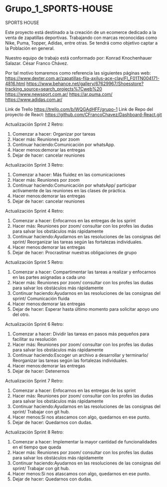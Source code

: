 # Grupo_1_SPORTS-HOUSE
SPORTS HOUSE

Este proyecto está destinado a la creación de un ecomerce dedicado a la venta de zapatillas deportivas. 
Trabajando con marcas reconocidas como Nike, Puma, Topper, Adidas, entre otras.
Se tendrá como objetivo captar a la Población en general.

Nuestro equipo de trabajo está conformado por:
Konrad Knochenhauer Salazar.
César Franco Chávez.


Por tal motivo tomaremos como referencia las siguientes páginas web:
https://www.dexter.com.ar/zapatillas-fila-axilus-ace-clay/FI_F01TN004171-4816.html
https://www.behance.net/gallery/67629967/Shoesstore?tracking_source=search_projects%7Cweb%20 
https://www.newsport.com.ar/
https://ar.puma.com/
https://www.adidas.com.ar/

Link de Trello https://trello.com/b/WQGAdHFF/grupo-1
Link de Repo del proyecto de React: https://github.com/CFrancoChavez/Dashboard-React.git

Actualización Sprint 2
Retro:
1. Comenzar a hacer: Organizar por tareas
2. Hacer más: Reuniones por zoom
3. Continuar haciendo:Comunicación por whatsApp.
4. Hacer menos:demorar las entregas
5. Dejar de hacer: cancelar reuniones

Actualización Sprint 3
Retro:
1. Comenzar a hacer: Más fluidez en las comunicaciones
2. Hacer más: Reuniones por zoom
3. Continuar haciendo:Comunicación por whatsApp/ participar activamente de las reuniones en las clases de práctica.
4. Hacer menos:demorar las entregas
5. Dejar de hacer: cancelar reuniones

Actualización Sprint 4
Retro:
1. Comenzar a hacer: Enfocarnos en las entregas de los sprint
2. Hacer más: Reuniones por zoom/ consultar con los profes las dudas para salvar los obstáculos más rápidamente
3. Continuar haciendo:Ayudarnos en las resoluciones de las consignas del sprint/ Reorganizar las tareas según las fortalezas individuales.
4. Hacer menos:demorar las entregas
5. Dejar de hacer: Procrastinar nuestras obligaciones de grupo

Actualización Sprint 5
Retro:
1. Comenzar a hacer: Compartimentar las tareas a realizar y enfocarnos en las partes asignadas a cada uno
2. Hacer más: Reuniones por zoom/ consultar con los profes las dudas para salvar los obstáculos más rápidamente
3. Continuar haciendo:Ayudarnos en las resoluciones de las consignas del sprint/ Comunicación fluida
4. Hacer menos:demorar las entregas
5. Dejar de hacer: Esperar hasta último momento para solicitar apoyo uno del otro.

Actualización Sprint 6
Retro:
1. Comenzar a hacer: Dividir las tareas en pasos más pequeños para facilitar su resolución
2. Hacer más: Reuniones por zoom/ consultar con los profes las dudas para salvar los obstáculos más rápidamente
3. Continuar haciendo:Escoger un archivo a desarrollar y terminarlo/ Reorganizar las tareas según las fortalezas individuales.
4. Hacer menos:demorar las entregas
5. Dejar de hacer: Detenernos

Actualización Sprint 7
Retro:
1. Comenzar a hacer: Enfocarnos en las entregas de los sprint
2. Hacer más: Reuniones por zoom/ consultar con los profes las dudas para salvar los obstáculos más rápidamente
3. Continuar haciendo:Ayudarnos en las resoluciones de las consignas del sprint/ Trabajar con git hub.
4. Hacer menos:Si nos atascamos con algo, quedarnos en ese punto.
5. Dejar de hacer: Quedarnos con dudas.

Actualización Sprint 8
Retro:
1. Comenzar a hacer: Implementar la mayor cantidad de funcionalidades en el tiempo que queda
2. Hacer más: Reuniones por zoom/ consultar con los profes las dudas para salvar los obstáculos más rápidamente
3. Continuar haciendo:Ayudarnos en las resoluciones de las consignas del sprint/ Trabajar con git hub.
4. Hacer menos:Si nos atascamos con algo, quedarnos en ese punto.
5. Dejar de hacer: Quedarnos con dudas.
